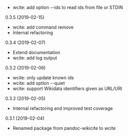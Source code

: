 * wcite: add option --ids to read ids from file or STDIN

0.3.5 (2019-02-15)

* wcite: add command remove
* Internal refactoring

0.3.4 (2019-02-07)

* Extend documentation
* wcite: add log output

0.3.2 (2019-02-06)

* wcite: only update known ids
* wcite: add option --quiet
* wcite: support Wikidata identifiers given as URL/URI

0.3.2 (2019-02-05)

* Internal refactoring and improved test coverage

0.3.1 (2019-02-04)

* Renamed package from pandoc-wikicite to wcite
